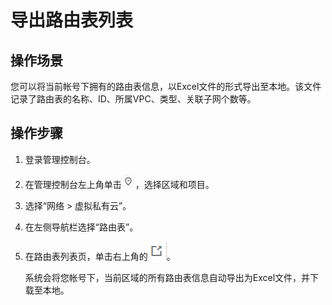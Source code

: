 # 导出路由表列表<a name="vpc_route01_0014"></a>

## 操作场景<a name="zh-cn_topic_0212076969_section50407262175221"></a>

您可以将当前帐号下拥有的路由表信息，以Excel文件的形式导出至本地。该文件记录了路由表的名称、ID、所属VPC、类型、关联子网个数等。

## 操作步骤<a name="zh-cn_topic_0212076969_section8755447183137"></a>

1.  登录管理控制台。
2.  在管理控制台左上角单击![](figures/icon-region-1.png)，选择区域和项目。
3.  选择“网络 \> 虚拟私有云”。
4.  在左侧导航栏选择“路由表”。
5.  在路由表列表页，单击右上角的![](figures/icon-export-4.png)。

    系统会将您帐号下，当前区域的所有路由表信息自动导出为Excel文件，并下载至本地。


